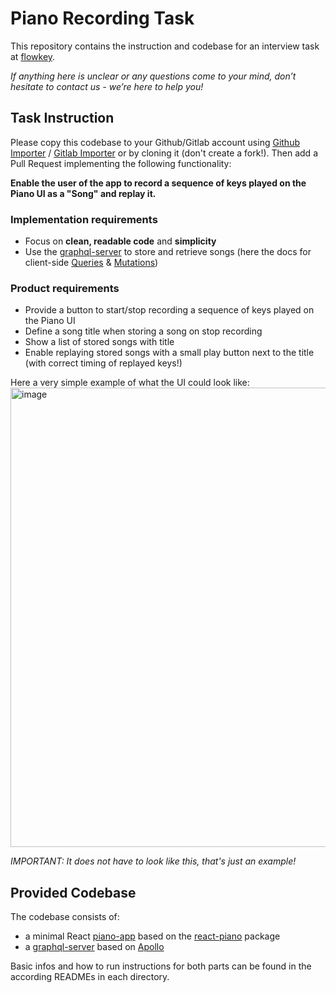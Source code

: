 # Piano Recording Task

This repository contains the instruction and codebase for an interview task at [flowkey](https://www.flowkey.com).

*If anything here is unclear or any questions come to your mind, don’t hesitate to contact us - we’re here to help you!*

## Task Instruction

Please copy this codebase to your Github/Gitlab account using [Github Importer](https://help.github.com/en/articles/importing-a-repository-with-github-importer) / [Gitlab Importer](https://docs.gitlab.com/ee/user/project/import/repo_by_url.html) or by cloning it (don't create a fork!). Then add a Pull Request implementing the following functionality:

**Enable the user of the app to record a sequence of keys played on the Piano UI as a "Song" and replay it.**

### Implementation requirements
- Focus on **clean, readable code** and **simplicity**
- Use the [graphql-server](graphql-server) to store and retrieve songs (here the docs for client-side [Queries](https://www.apollographql.com/docs/react/essentials/queries/) & [Mutations](https://www.apollographql.com/docs/react/essentials/mutations/))

### Product requirements
- Provide a button to start/stop recording a sequence of keys played on the Piano UI
- Define a song title when storing a song on stop recording
- Show a list of stored songs with title
- Enable replaying stored songs with a small play button next to the title (with correct timing of replayed keys!)

Here a very simple example of what the UI could look like:
<img width="735" alt="image" src="https://user-images.githubusercontent.com/10008938/61955349-1ce49b80-afbb-11e9-810d-108d27c25a2a.png">

*IMPORTANT: It does not have to look like this, that's just an example!*

## Provided Codebase

The codebase consists of:
- a minimal React [piano-app](piano-app) based on the [react-piano](https://github.com/kevinsqi/react-piano) package
- a [graphql-server](graphql-server) based on [Apollo](https://www.apollographql.com/)

Basic infos and how to run instructions for both parts can be found in the according READMEs in each directory.
